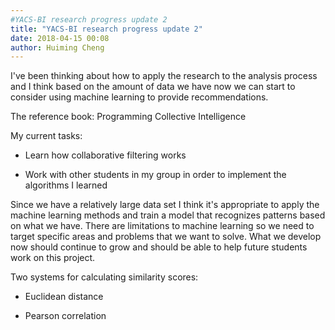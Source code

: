 ```yaml
---
#YACS-BI research progress update 2
title: "YACS-BI research progress update 2"
date: 2018-04-15 00:08
author: Huiming Cheng
---
```


I've been thinking about how to apply the research to the analysis process and I think based on the amount of data we have now we can start to consider using machine learning to provide
recommendations.

The reference book:
Programming Collective Intelligence

My current tasks:

- Learn how collaborative filtering works

- Work with other students in my group in order to implement the algorithms I learned

Since we have a relatively large data set I think it's appropriate to apply the machine learning methods and train a model that recognizes patterns based on what we have.
There are limitations to machine learning so we need to target specific areas and problems that we want to solve.
What we develop now should continue to grow and should be able to help future students work on this project.

Two systems for calculating similarity scores:

- Euclidean distance

- Pearson correlation
